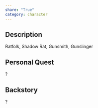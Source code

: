 ```yaml
---
share: "True"
category: character
---
```


## Description

Ratfolk, Shadow Rat, Gunsmith, Gunslinger


## Personal Quest

?



## Backstory

?

